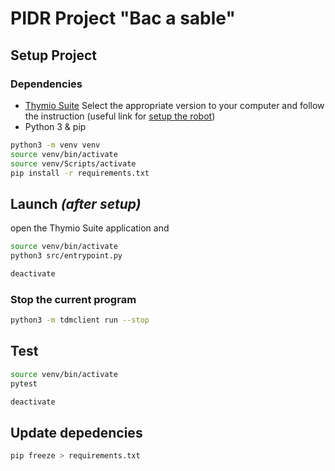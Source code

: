 # PIDR Project "Bac a sable"

## Setup Project 
### Dependencies
- [Thymio Suite](https://www.thymio.org/download-thymio-suite-redirect/)
Select the appropriate version to your computer and follow the instruction (useful link for [setup the robot](https://www.thymio.org/support/configuration-setup/))
- Python 3 & pip

```bash
python3 -m venv venv
source venv/bin/activate
source venv/Scripts/activate
pip install -r requirements.txt
```

## Launch *(after setup)*
open the Thymio Suite application and 
```bash
source venv/bin/activate
python3 src/entrypoint.py

deactivate
```

### Stop the current program
```bash
python3 -m tdmclient run --stop
```

## Test
```bash
source venv/bin/activate
pytest

deactivate
```

## Update depedencies 
```bash
pip freeze > requirements.txt 
```